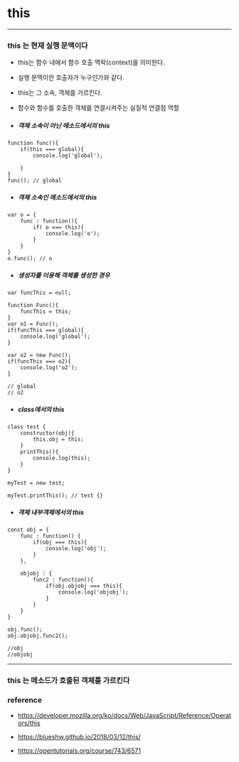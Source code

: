 # this 

---

### this 는 현재 실행 문맥이다

- this는 함수 내에서 함수 호출 맥락(context)를 의미한다.
- 실행 문맥이란 호출자가 누구인가와 같다.
- this는 그 소속, 객체를 가르킨다.
- 함수와 함수를 호출한 객체를 연결시켜주는 실질적 연결점 역할



- ##### 객체 소속이 아닌 메소드에서의 this

```
function func(){
    if(this === global){
        console.log('global');

    }
}
func(); // global
```

- ##### 객체 소속인 메소드에서의 this 

```
var o = {
    func : function(){
        if( o === this){
            console.log('o');
        }
    }   
}
o.func(); // o
```

- ##### 생성자를 이용해 객체를 생성한 경우

```
var funcThis = null; 
 
function Func(){
    funcThis = this;
}
var o1 = Func();
if(funcThis === global){
    console.log('global');
}
 
var o2 = new Func();
if(funcThis === o2){
    console.log('o2');
}

// global
// o2
```

- ##### class에서의  this

```
class test {
    constructor(obj){
        this.obj = this;
    }
    printThis(){
        console.log(this);
    }
}

myTest = new test;

myTest.printThis(); // test {}
```



- ##### 객체 내부객체에서의 this

```
const obj = {
    func : function() {
        if(obj === this){
            console.log('obj');
        }
    },
    
    objobj : {
        func2 : function(){
            if(obj.objobj === this){
                console.log('objobj');
            }   
        }
    }
}

obj.func();
obj.objobj.func2();
```

```
//obj
//objobj
```

---

### this 는 메소드가 호출된 객체를 가르킨다





### reference

- <https://developer.mozilla.org/ko/docs/Web/JavaScript/Reference/Operators/this>

- <https://blueshw.github.io/2018/03/12/this/>
- <https://opentutorials.org/course/743/6571>

